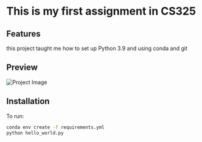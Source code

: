 # This is my first assignment in CS325

## Features
this project taught me how to set up Python 3.9 and using conda and git

## Preview
![Project Image](https://via.placeholder.com/400x200.png?text=CS325+Preview)


## Installation
To run:
```bash
conda env create -f requirements.yml
python hello_world.py